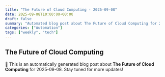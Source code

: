 ```yaml
---
title: "The Future of Cloud Computing - 2025-09-08"
date: 2025-09-08T10:00:00+00:00
draft: false
summary: "Automated blog post about The Future of Cloud Computing for 2025-09-08."
categories: ["Automation"]
tags: ["weekly", "tech"]
---
```


## The Future of Cloud Computing

🚀 This is an automatically generated blog post about **The Future of Cloud Computing** for 2025-09-08. Stay tuned for more updates!
